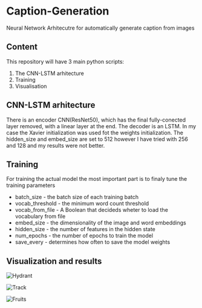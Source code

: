 # Caption-Generation
Neural Network Arhitecutre for automatically generate caption from images

## Content

This repository will have 3 main python scripts:

1. The CNN-LSTM arhitecture
2. Training
3. Visualisation

## CNN-LSTM arhitecture

There is an encoder CNN(ResNet50), which has the final fully-conected layer removed, with a linear layer at the end. The decoder is an LSTM. In my case the Xavier initialization was used fot the weights initialization. The hidden_size and embed_size are set to 512 however I have tried with 256 and 128 and my results were not better.

## Training

For training the actual model the most important part is to finaly tune the training parameters

- batch_size - the batch size of each training batch
- vocab_threshold - the minimum word count threshold
- vocab_from_file - A Boolean that decideds wheter to load the vocabulary from file
- embed_size - the dimensionality of the image and word embeddings
- hidden_size - the number of features in the hidden state
- num_epochs - the number of epochs to train the model
- save_every - determines how often to save the model weights

## Visualization and results

![Hydrant](http://github.com/claudiup423/Caption-Generation/blob/main/result_images/Hydrant.png)

![Track](http://github.com/claudiup423/Caption-Generation/blob/main/result_images/Track.png)

![Fruits](http://github.com/claudiup423/Caption-Generation/blob/main/result_images/Fruits.png)
